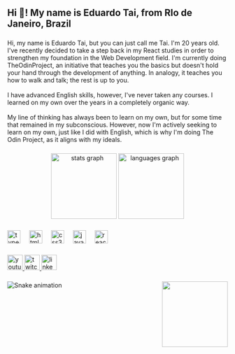 <h2 align="left">Hi 👋! My name is Eduardo Tai, from RIo de Janeiro, Brazil</h2>

###

<p align="left">Hi, my name is Eduardo Tai, but you can just call me Tai. I'm 20 years old. I've recently decided to take a step back in my React studies in order to strengthen my foundation in the Web Development field. I'm currently doing TheOdinProject, an initiative that teaches you the basics but doesn't hold your hand through the development of anything. In analogy, it teaches you how to walk and talk; the rest is up to you.<br><br>I have advanced English skills, however, I've never taken any courses. I learned on my own over the years in a completely organic way.<br><br>My line of thinking has always been to learn on my own, but for some time that remained in my subconscious. However, now I'm actively seeking to learn on my own, just like I did with English, which is why I'm doing The Odin Project, as it aligns with my ideals.</p>

###

<div align="center">
  <img src="https://github-readme-stats.vercel.app/api?username=eduardotai&hide_title=false&hide_rank=false&show_icons=true&include_all_commits=true&count_private=true&disable_animations=false&theme=dracula&locale=en&hide_border=false" height="150" alt="stats graph"  />
  <img src="https://github-readme-stats.vercel.app/api/top-langs?username=eduardotai&locale=en&hide_title=false&layout=compact&card_width=320&langs_count=5&theme=dracula&hide_border=false" height="150" alt="languages graph"  />
</div>

###

<div align="left">
  <img src="https://cdn.jsdelivr.net/gh/devicons/devicon/icons/typescript/typescript-original.svg" height="30" alt="typescript logo"  />
  <img width="12" />
  <img src="https://cdn.jsdelivr.net/gh/devicons/devicon/icons/html5/html5-original.svg" height="30" alt="html5 logo"  />
  <img width="12" />
  <img src="https://cdn.jsdelivr.net/gh/devicons/devicon/icons/css3/css3-original.svg" height="30" alt="css3 logo"  />
  <img width="12" />
  <img src="https://cdn.jsdelivr.net/gh/devicons/devicon/icons/javascript/javascript-original.svg" height="30" alt="javascript logo"  />
  <img width="12" />
  <img src="https://cdn.jsdelivr.net/gh/devicons/devicon/icons/react/react-original.svg" height="30" alt="react logo"  />
</div>

###

<div align="left">
  <a href="https://www.youtube.com/@lordd10" target="_blank">
    <img src="https://img.shields.io/static/v1?message=Youtube&logo=youtube&label=&color=FF0000&logoColor=white&labelColor=&style=for-the-badge" height="35" alt="youtube logo"  />
  </a>
  <a href="https://www.twitch.tv/dlordd10" target="_blank">
    <img src="https://img.shields.io/static/v1?message=Twitch&logo=twitch&label=&color=9146FF&logoColor=white&labelColor=&style=for-the-badge" height="35" alt="twitch logo"  />
  </a>
  <a href="https://www.linkedin.com/in/eduardo-tai-de-salles-rodrigues-9389451a7/" target="_blank">
    <img src="https://img.shields.io/static/v1?message=LinkedIn&logo=linkedin&label=&color=0077B5&logoColor=white&labelColor=&style=for-the-badge" height="35" alt="linkedin logo"  />
  </a>
</div>

###

<img align="right" height="150" src="https://i.imgur.com/cDCi4Hd.png"  />

###

<img src="https://raw.githubusercontent.com/eduardotai/eduardotai/output/snake.svg" alt="Snake animation" />

###
